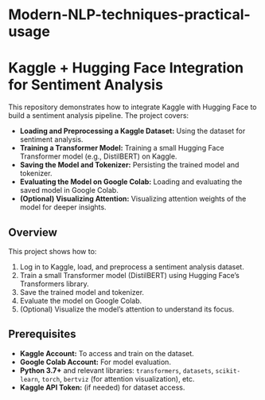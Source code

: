 # Modern-NLP-techniques-practical-usage

# Kaggle + Hugging Face Integration for Sentiment Analysis

This repository demonstrates how to integrate Kaggle with Hugging Face to build a sentiment analysis pipeline. The project covers:

- **Loading and Preprocessing a Kaggle Dataset:** Using the dataset for sentiment analysis.
- **Training a Transformer Model:** Training a small Hugging Face Transformer model (e.g., DistilBERT) on Kaggle.
- **Saving the Model and Tokenizer:** Persisting the trained model and tokenizer.
- **Evaluating the Model on Google Colab:** Loading and evaluating the saved model in Google Colab.
- **(Optional) Visualizing Attention:** Visualizing attention weights of the model for deeper insights.


## Overview

This project shows how to:
1. Log in to Kaggle, load, and preprocess a sentiment analysis dataset.
2. Train a small Transformer model (DistilBERT) using Hugging Face’s Transformers library.
3. Save the trained model and tokenizer.
4. Evaluate the model on Google Colab.
5. (Optional) Visualize the model’s attention to understand its focus.


## Prerequisites

- **Kaggle Account:** To access and train on the dataset.
- **Google Colab Account:** For model evaluation.
- **Python 3.7+** and relevant libraries: `transformers`, `datasets`, `scikit-learn`, `torch`, `bertviz` (for attention visualization), etc.
- **Kaggle API Token:** (if needed) for dataset access.



